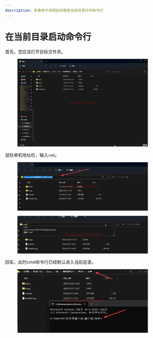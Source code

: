 ```yaml
---
description: 本章用于说明如何使用当前目录打开命令行
---
```


# 在当前目录启动命令行

首先，您应该打开目标文件夹。

<figure><img src="../../.gitbook/assets/explorer_T8qyhQzvDM.png" alt=""><figcaption></figcaption></figure>

鼠标单机地址栏，输入`cmd`。

<figure><img src="../../.gitbook/assets/explorer_xZM7se877n.png" alt=""><figcaption></figcaption></figure>

<figure><img src="../../.gitbook/assets/explorer_M4VhnuMO1l.png" alt=""><figcaption></figcaption></figure>

回车，此时cmd命令行已经默认进入当前目录。

<figure><img src="../../.gitbook/assets/WindowsTerminal_8dTBJwEMa4.png" alt=""><figcaption></figcaption></figure>
